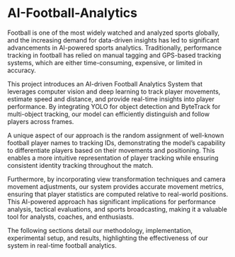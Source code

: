 # AI-Football-Analytics
Football is one of the most widely watched and analyzed sports globally, and the increasing demand for data-driven insights has led to significant advancements in AI-powered sports analytics. Traditionally, performance tracking in football has relied on manual tagging and GPS-based tracking systems, which are either time-consuming, expensive, or limited in accuracy.

This project introduces an AI-driven Football Analytics System that leverages computer vision and deep learning to track player movements, estimate speed and distance, and provide real-time insights into player performance. By integrating YOLO for object detection and ByteTrack for multi-object tracking, our model can efficiently distinguish and follow players across frames.

A unique aspect of our approach is the random assignment of well-known football player names to tracking IDs, demonstrating the model’s capability to differentiate players based on their movements and positioning. This enables a more intuitive representation of player tracking while ensuring consistent identity tracking throughout the match.

Furthermore, by incorporating view transformation techniques and camera movement adjustments, our system provides accurate movement metrics, ensuring that player statistics are computed relative to real-world positions. This AI-powered approach has significant implications for performance analysis, tactical evaluations, and sports broadcasting, making it a valuable tool for analysts, coaches, and enthusiasts.

The following sections detail our methodology, implementation, experimental setup, and results, highlighting the effectiveness of our system in real-time football analytics.
